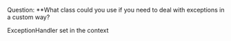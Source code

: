 Question:
**What class could you use if you need to deal with exceptions in a custom way?
<div class="hint">
  ExceptionHandler set in the context
</div>

